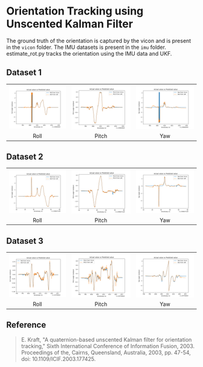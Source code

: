 # Orientation Tracking using Unscented Kalman Filter
The ground truth of the orientation is captured by the vicon and is present in the `vicon` folder. The IMU datasets is present in the `imu` folder. estimate_rot.py tracks the orientation using the IMU data and UKF.

## Dataset 1
<table>
  <tr>
      <td align = "center"> <img src="./static/images/roll_dataset_1.png"> </td>
      <td align = "center"> <img src="./static/images/pitch_dataset_1.png"> </td>
      <td align = "center"> <img src="./static/images/yaw_dataset_1.png"> </td>
  </tr>
  <tr>
      <td align = "center">Roll</td>
      <td align = "center">Pitch</td>
      <td align = "center">Yaw</td>
  </tr>
</table>

## Dataset 2
<table>
  <tr>
      <td align = "center"> <img src="./static/images/roll_dataset_2.png"> </td>
      <td align = "center"> <img src="./static/images/pitch_dataset_2.png"> </td>
      <td align = "center"> <img src="./static/images/yaw_dataset_2.png"> </td>
  </tr>
  <tr>
      <td align = "center">Roll</td>
      <td align = "center">Pitch</td>
      <td align = "center">Yaw</td>
  </tr>
</table>

## Dataset 3
<table>
  <tr>
      <td align = "center"> <img src="./static/images/roll_dataset_3.png"> </td>
      <td align = "center"> <img src="./static/images/pitch_dataset_3.png"> </td>
      <td align = "center"> <img src="./static/images/yaw_dataset_3.png"> </td>
  </tr>
  <tr>
      <td align = "center">Roll</td>
      <td align = "center">Pitch</td>
      <td align = "center">Yaw</td>
  </tr>
</table>

## Reference
> E. Kraft, "A quaternion-based unscented Kalman filter for orientation tracking," Sixth International Conference of Information Fusion, 2003. Proceedings of the, Cairns, Queensland, Australia, 2003, pp. 47-54, doi: 10.1109/ICIF.2003.177425.
